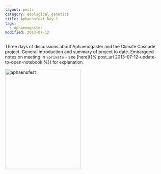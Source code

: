 ```yaml
---
layout: posts
category: ecological genetics
title: Aphaenofest Day 1
tags:
  - Aphaenogaster
modified: 2013-07-12
---
```


Three days of discussions about Aphaenogaster and the Climate Cascade project. General introduction and summary of project to date. Embargoed notes on meeting in `\private` - see [here]({% post_url 2013-07-12-update-to-open-notebook %}) for explanation.

<div class="row text-center">
<img src="{{ site.url }}/assets/img/aphaenofest.png" alt="aphaenofest" width="245" height="326">
</div>
